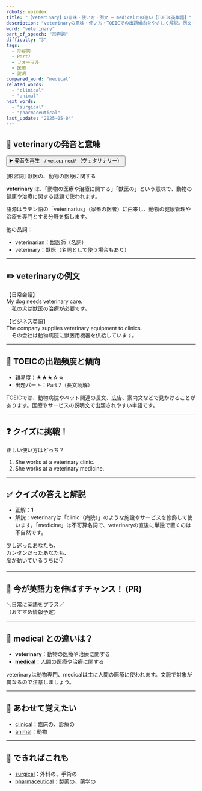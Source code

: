 ```yaml
---
robots: noindex
title: "【veterinary】の意味・使い方・例文 ― medicalとの違い【TOEIC英単語】"
description: "veterinaryの意味・使い方・TOEICでの出題傾向をやさしく解説。例文・クイズ付きでmedicalとの違いもわかりやすく学べます。"
word: "veterinary"
part_of_speech: "形容詞"
difficulty: "3"
tags:
  - 形容詞
  - Part7
  - フォーマル
  - 医療
  - 説明
compared_word: "medical"
related_words:
  - "clinical"
  - "animal"
next_words:
  - "surgical"
  - "pharmaceutical"
last_update: "2025-05-04"
---
```


## 🔰 veterinaryの発音と意味

<button class="play-audio" onclick="playTTS('veterinary')">
  <span class="play-audio-main">
    ▶️ 発音を再生　/ˈvet.ər.ɪˌner.i/
  </span>
  <span class="play-audio-sub">
    （ヴェタリナリー）
  </span>
</button>

[形容詞] 獣医の、動物の医療に関する

**veterinary** は、「動物の医療や治療に関する」「獣医の」という意味で、動物の健康や治療に関する話題で使われます。

語源はラテン語の「veterinarius」（家畜の医者）に由来し、動物の健康管理や治療を専門とする分野を指します。

他の品詞：  
- veterinarian：獣医師（名詞）
- veterinary：獣医（名詞として使う場合もあり）

---

## ✏️ veterinaryの例文

【日常会話】  
My dog needs veterinary care.  
　私の犬は獣医の治療が必要です。

【ビジネス英語】  
The company supplies veterinary equipment to clinics.  
　その会社は動物病院に獣医用機器を供給しています。

---

## 🎯 TOEICの出題頻度と傾向

- 難易度：★★★☆☆
- 出題パート：Part 7（長文読解）

TOEICでは、動物病院やペット関連の長文、広告、案内文などで見かけることがあります。医療やサービスの説明文で出題されやすい単語です。

---

## ❓ クイズに挑戦！

正しい使い方はどっち？

1. She works at a veterinary clinic.  
2. She works at a veterinary medicine.

---

## ✅ クイズの答えと解説

- 正解：**1**
- 解説：veterinaryは「clinic（病院）」のような施設やサービスを修飾して使います。「medicine」は不可算名詞で、veterinaryの直後に単独で置くのは不自然です。

少し迷ったあなたも、  
カンタンだったあなたも、  
脳が動いているうちに👇️

---

## 🚀 今が英語力を伸ばすチャンス！ (PR)

<div class="info-center">
＼日常に英語をプラス／<br>  
（おすすめ情報予定）
</div>

---

## 🤔  medical との違いは？

- **veterinary**：動物の医療や治療に関する
- **[medical](/medical)**：人間の医療や治療に関する

veterinaryは動物専門、medicalは主に人間の医療に使われます。文脈で対象が異なるので注意しましょう。

---

## 🧩 あわせて覚えたい

- [clinical](/clinical)：臨床の、診療の
- [animal](/animal)：動物

---

## 📖 できればこれも

- [surgical](/surgical)：外科の、手術の
- [pharmaceutical](/pharmaceutical)：製薬の、薬学の

<!-- cvid: aid42_bid23 -->
